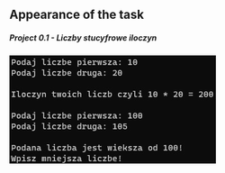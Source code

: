 ## Appearance of the task

##### Project 0.1 - Liczby stucyfrowe iloczyn
<img src="Project 0.1 - Liczby stucyfrowe iloczyn.jpg"/>

